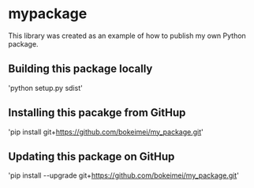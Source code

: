 # mypackage
This library was created as an example of how to publish my own Python package.

## Building this package locally
'python setup.py sdist'

## Installing this pacakge from GitHup
'pip install git+https://github.com/bokeimei/my_package.git'

## Updating this package on GitHup
'pip install --upgrade git+https://github.com/bokeimei/my_package.git'

